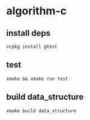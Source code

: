 # algorithm-c

## install deps

```
vcpkg install gtest
```

## test

```
xmake && xmake run test
```

## build data_structure

```
xmake build data_structure
```
